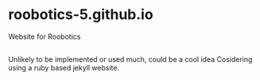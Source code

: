 # roobotics-5.github.io
Website for Roobotics
##
Unlikely to be implemented or used much, could be a cool idea
Cosidering using a ruby based jekyll website.